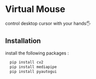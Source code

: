 
# Virtual Mouse

control desktop cursor with your hands🖐


## Installation

install the following packages : 

```bash
  pip install cv2
  pip install mediapipe
  pip install pyautogui
```
    
